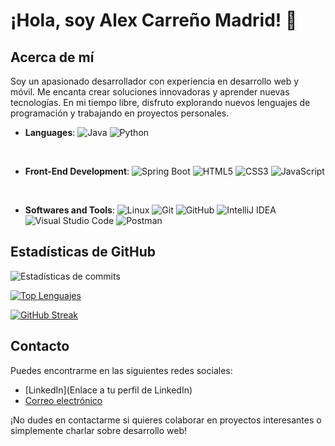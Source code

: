 # ¡Hola, soy Alex Carreño Madrid! 👋

## Acerca de mí

Soy un apasionado desarrollador con experiencia en desarrollo web y móvil. Me encanta crear soluciones innovadoras y aprender nuevas tecnologías. En mi tiempo libre, disfruto explorando nuevos lenguajes de programación y trabajando en proyectos personales.

<p align="center">

- **Languages**:
    ![Java](https://img.shields.io/badge/Java-007396.svg?style=for-the-badge&logo=java&logoColor=white)
    ![Python](https://img.shields.io/badge/Python%20-%2314354C.svg?style=for-the-badge&logo=python&logoColor=white)

<br>   
    
- **Front-End Development**:
   ![Spring Boot](https://img.shields.io/badge/Spring%20Boot-6DB33F.svg?style=for-the-badge&logo=spring-boot&logoColor=white)
   ![HTML5](https://img.shields.io/badge/HTML5%20-%23E34F26.svg?style=for-the-badge&logo=html5&logoColor=white)
   ![CSS3](https://img.shields.io/badge/CSS%20-%231572B6.svg?style=for-the-badge&logo=css3&logoColor=white)
   ![JavaScript](https://img.shields.io/badge/JavaScript%20-%23F7DF1E.svg?style=for-the-badge&logo=javascript&logoColor=black)
    
<br>

- **Softwares and Tools**:
    ![Linux](https://img.shields.io/badge/Linux-FCC624?style=for-the-badge&logo=linux&logoColor=black) 
    ![Git](https://img.shields.io/badge/git-%23F05033.svg?style=for-the-badge&logo=git&logoColor=white)
    ![GitHub](https://img.shields.io/badge/github-%23121011.svg?style=for-the-badge&logo=github&logoColor=white)
    ![IntelliJ IDEA](https://img.shields.io/badge/IntelliJ%20IDEA-000000.svg?style=for-the-badge&logo=intellij-idea&logoColor=white)
    ![Visual Studio Code](https://img.shields.io/badge/Visual%20Studio%20Code-0078d7.svg?style=for-the-badge&logo=visual-studio-code&logoColor=white)
    ![Postman](https://img.shields.io/badge/Postman-FF6C37.svg?style=for-the-badge&logo=postman&logoColor=white)
</p>


## Estadísticas de GitHub

![Estadísticas de commits](https://github-readme-stats.vercel.app/api?username=x9laaa&show_icons=true&theme=holi&include_all_commits=true)

[![Top Lenguajes](https://github-readme-stats.vercel.app/api/top-langs/?username=x9laaa&layout=compact&theme=holi)](https://github.com/x9laaa)

[![GitHub Streak](https://streak-stats.demolab.com?user=x9laaa&theme=holi-theme&locale=es&date_format=j%20M%5B%20Y%5D)](https://git.io/streak-stats)




## Contacto

Puedes encontrarme en las siguientes redes sociales:

- [LinkedIn](Enlace a tu perfil de LinkedIn)
- [Correo electrónico](mailto:acarreno95@outlook.com)

¡No dudes en contactarme si quieres colaborar en proyectos interesantes o simplemente charlar sobre desarrollo web!


<!--
**x9laaa/x9laaa** is a ✨ _special_ ✨ repository because its `README.md` (this file) appears on your GitHub profile.

Here are some ideas to get you started

- 🔭 I’m currently working on ...
- 🌱 I’m currently learning ...
- 👯 I’m looking to collaborate on ...
- 🤔 I’m looking for help with ...
- 💬 Ask me about ...
- 📫 How to reach me: ...
- 😄 Pronouns: ...
- ⚡ Fun fact: ...
-->
